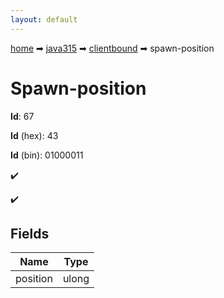 ```yaml
---
layout: default
---
```


[home](/) ➡ [java315](/protocol/java315) ➡ [clientbound](/protocol/java315/clientbound) ➡ spawn-position

# Spawn-position

**Id**: 67

**Id** (hex): 43

**Id** (bin): 01000011

✔️

✔️

## Fields

Name | Type
---|---
position | ulong

